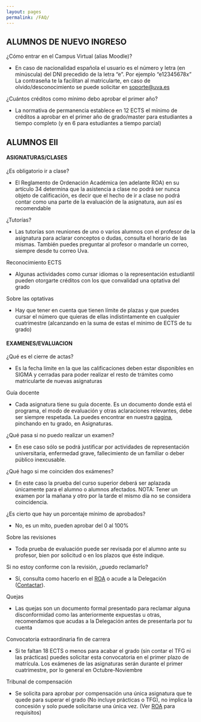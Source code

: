 ```yaml
---
layout: pages
permalink: /FAQ/
---
```

## ALUMNOS DE NUEVO INGRESO

¿Cómo entrar en el Campus Virtual (alias Moodle)?
- En caso de nacionalidad española el usuario es el número y letra (en minúscula) del DNI precedido de la letra “e”. Por ejemplo “e12345678x” La contraseña te la facilitan al matricularte, en caso de olvido/desconocimiento se puede solicitar en soporte@uva.es  

¿Cuántos créditos como mínimo debo aprobar el primer año?
- La normativa de permanencia establece en 12 ECTS el mínimo de créditos a aprobar en el primer año de grado/master para estudiantes a tiempo completo (y en 6 para estudiantes a tiempo parcial)

## ALUMNOS EII

#### ASIGNATURAS/CLASES

¿Es obligatorio ir a clase?
- El Reglamento de Ordenación Académica (en adelante ROA) en su artículo 34 determina que la asistencia a clase no podrá ser nunca objeto de calificación, es decir que el hecho de ir a clase no podrá contar como una parte de la evaluación de la asignatura, aun así es recomendable

¿Tutorías?
- Las tutorías son reuniones de uno o varios alumnos con el profesor de la asignatura para aclarar conceptos o dudas, consulta el horario de las mismas. También puedes preguntar al profesor o mandarle un correo, siempre desde tu correo Uva.

Reconocimiento ECTS
- Algunas actividades como cursar idiomas o la representación estudiantil pueden otorgarte créditos con los que convalidad una optativa del grado

Sobre las optativas
- Hay que tener en cuenta que tienen límite de plazas y que puedes cursar el número que quieras de ellas indistintamente en cualquier cuatrimestre (alcanzando en la suma de estas el mínimo de ECTS de tu grado)

#### EXAMENES/EVALUACION

¿Qué es el cierre de actas?

- Es la fecha límite en la que las calificaciones deben estar disponibles en SIGMA y cerradas para poder realizar el resto de trámites como matricularte de nuevas asignaturas

Guía docente
- Cada asignatura tiene su guía docente. Es un documento donde está el programa, el modo de evaluación y otras aclaraciones relevantes, debe ser siempre respetada. La puedes encontrar en nuestra [pagina]({{site.url}}{{site.baseurl}}), pinchando en tu grado, en Asignaturas.

¿Qué pasa si no puedo realizar un examen?
- En ese caso sólo se podrá justificar por actividades de representación universitaria, enfermedad grave, fallecimiento de un familiar o deber público inexcusable.

¿Qué hago si me coinciden dos exámenes?
- En este caso la prueba del curso superior deberá ser aplazada únicamente para el alumno o alumnos afectados.  NOTA: Tener un examen por la mañana y otro por la tarde el mismo día no se considera coincidencia.

¿Es cierto que hay un porcentaje mínimo de aprobados?
- No, es un mito, pueden aprobar del 0 al 100%

Sobre las revisiones
- Toda prueba de evaluación puede ser revisada por el alumno ante su profesor, bien por solicitud o en los plazos que éste indique.

Si no estoy conforme con la revisión, ¿puedo reclamarlo?
- Sí, consulta como hacerlo en el [ROA](http://www2.uva.es/export/sites/uva/1.lauva/1.03.vicerrectorados/1.03.03.profesorado/_documentos/2-ROA-MODIFICADO-CGOB-24-07-12.pdf) o acude a la Delegación ([Contactar]({{site.url}}{{site.baseurl}}/Contactar/)).

Quejas
- Las quejas son un documento formal presentado para reclamar alguna disconformidad como las anteriormente expuestas u otras, recomendamos que acudas a la Delegación antes de presentarla por tu cuenta

Convocatoria extraordinaria fin de carrera
- Si te faltan 18 ECTS o menos para acabar el grado (sin contar el TFG ni las prácticas) puedes solicitar esta convocatoria en el primer plazo de matrícula. Los exámenes de las asignaturas serán durante el primer cuatrimestre, por lo general en Octubre-Noviembre

Tribunal de compensación
- Se solicita para aprobar por compensación una única asignatura que te quede para superar el grado (No incluye prácticas o TFG), no implica la concesión y solo puede solicitarse una única vez. (Ver [ROA](http://www2.uva.es/export/sites/uva/1.lauva/1.03.vicerrectorados/1.03.03.profesorado/_documentos/2-ROA-MODIFICADO-CGOB-24-07-12.pdf) para requisitos)
